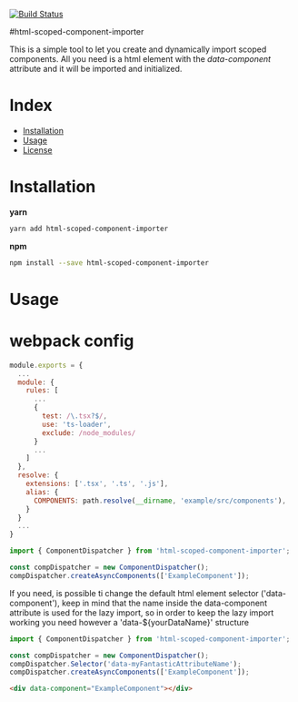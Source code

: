 [![Build Status](https://travis-ci.org/FeliceC/html-scoped-component-importer.svg?branch=master)](https://travis-ci.org/FeliceC/html-scoped-component-importer)

#html-scoped-component-importer

This is a simple tool to let you create and dynamically import scoped components. All you need is a html element with the *data-component* attribute and it 
will be imported and initialized.

# Index

- [Installation](#installation)
- [Usage](#usage)
- [License](/LICENSE) 

# Installation

**yarn**

```sh
yarn add html-scoped-component-importer
```

**npm**

```sh
npm install --save html-scoped-component-importer
```

# Usage

# webpack config

```js
module.exports = {
  ...
  module: {
    rules: [
      ...
      {
        test: /\.tsx?$/,
        use: 'ts-loader',
        exclude: /node_modules/
      }
      ...
    ]
  },
  resolve: {
    extensions: ['.tsx', '.ts', '.js'],
    alias: {
      COMPONENTS: path.resolve(__dirname, 'example/src/components'),
    }
  }
  ...
}
```

```js
import { ComponentDispatcher } from 'html-scoped-component-importer';

const compDispatcher = new ComponentDispatcher();
compDispatcher.createAsyncComponents(['ExampleComponent']);
```

If you need, is possible ti change the default html element selector ('data-component'), keep in mind that the name inside the data-component attribute is used for the lazy import, so in order to keep the lazy import working you need however a 'data-${yourDataName}' structure

```js
import { ComponentDispatcher } from 'html-scoped-component-importer';

const compDispatcher = new ComponentDispatcher();
compDispatcher.Selector('data-myFantasticAttributeName');
compDispatcher.createAsyncComponents(['ExampleComponent']);
```

```html
<div data-component="ExampleComponent"></div>
```
